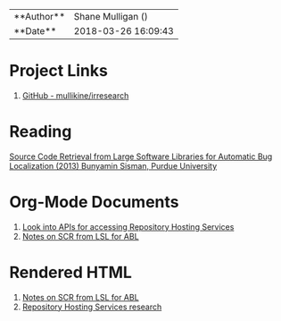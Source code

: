 <div class="outline-2" id="meta">

<table>


<colgroup>
<col  class="org-left">

<col  class="org-left">
</colgroup>
<tbody>
<tr>
<td class="org-left">**Author**</td>
<td class="org-left">Shane Mulligan (<mailto:mullikine@gmail.com>)</td>
</tr>


<tr>
<td class="org-left">**Date**</td>
<td class="org-left">2018-03-26 16:09:43</td>
</tr>
</tbody>
</table>

</div>


# Project Links

1.  [GitHub - mullikine/irresearch](https://github.com/mullikine/irresearch/)


# Reading

[Source Code Retrieval from Large Software Libraries for Automatic Bug Localization (2013) Bunyamin Sisman, Purdue University](https://docs.lib.purdue.edu/open_access_dissertations/66/)


# Org-Mode Documents

1.  [Look into APIs for accessing Repository Hosting Services](Repository_Hosting_Services_research.md)
2.  [Notes on SCR from LSL for ABL](Notes%20on%20SCR%20from%20LSL%20for%20ABL.md)


# Rendered HTML

1.  [Notes on SCR from LSL for ABL](http://htmlpreview.github.com/?https://github.com/mullikine/irresearch/blob/master/Notes%20on%20SCR%20from%20LSL%20for%20ABL.html)
2.  [Repository Hosting Services research](http://htmlpreview.github.com/?https://github.com/mullikine/irresearch/blob/master/Repository_Hosting_Services_research.html)


